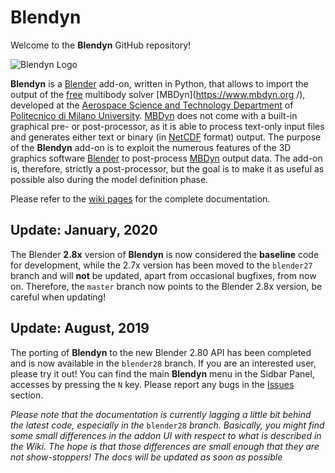 # Blendyn

Welcome to the **Blendyn** GitHub repository!

![Blendyn Logo](https://github.com/zanoni-mbdyn/blendyn/wiki/images/blendyn_logo_subtitle_big.png)

**Blendyn** is a [Blender](http://www.blender.org/) add-on, written in
Python, that allows to import the output of the
[free](http://www.gnu.org/philosophy/free-sw.html) multibody solver
[MBDyn](https://www.mbdyn.org /), developed at the [Aerospace Science and
Technology Department](https://www.aero.polimi.it/) of [Politecnico di Milano
University](http://www.polimi.it/). [MBDyn](https://www.mbdyn.org/) does not
come with a built-in graphical pre- or post-processor, as it is able to process
text-only input files and generates either text or binary (in
[NetCDF](http://www.unidata.ucar.edu/software/netcdf/) format) output. The
purpose of the **Blendyn** add-on is to exploit the numerous features of
the 3D graphics software [Blender](http://www.blender.org/) to post-process
[MBDyn](https://www.mbdyn.org/) output data. The add-on is, therefore, strictly
a post-processor, but the goal is to make it as useful as possible also during
the model definition phase.

Please refer to the [wiki pages](https://github.com/zanoni-mbdyn/blendyn/wiki) 
for the complete documentation.

## **Update: January, 2020**
The Blender **2.8x** version of **Blendyn** is now considered the **baseline** code for 
development, while the 2.7x version has been moved to the `blender27` branch and will **not** 
be updated, apart from occasional bugfixes, from now on. Therefore, the `master` branch now 
points to the Blender 2.8x version, be careful when updating!

## **Update: August, 2019**
The porting of **Blendyn** to the new Blender 2.80 API has been completed and is now available
in the `blender28` branch. If you are an interested user, please try it out! 
You can find the main **Blendyn** menu in the Sidbar Panel, accesses by pressing the `N` key.
Please report any bugs in the [Issues](https://github.com/zanoni-mbdyn/blendyn/issues) section.

*Please note that the documentation is currently lagging a little bit behind the latest code,
especially in the* `blender28` *branch. Basically, you might find some small differences in 
the addon UI with respect to what is described in the Wiki. The hope is that those differences
are small enough that they are not show-stoppers! The docs will be updated as soon as possible*
